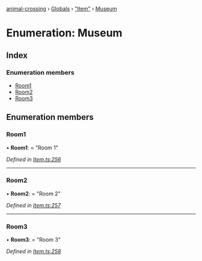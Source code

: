 [animal-crossing](../README.md) › [Globals](../globals.md) › ["Item"](../modules/_item_.md) › [Museum](_item_.museum.md)

# Enumeration: Museum

## Index

### Enumeration members

* [Room1](_item_.museum.md#room1)
* [Room2](_item_.museum.md#room2)
* [Room3](_item_.museum.md#room3)

## Enumeration members

###  Room1

• **Room1**: = "Room 1"

*Defined in [Item.ts:256](https://github.com/Norviah/animal-crossing/blob/e8c2f7d/module/types/Item.ts#L256)*

___

###  Room2

• **Room2**: = "Room 2"

*Defined in [Item.ts:257](https://github.com/Norviah/animal-crossing/blob/e8c2f7d/module/types/Item.ts#L257)*

___

###  Room3

• **Room3**: = "Room 3"

*Defined in [Item.ts:258](https://github.com/Norviah/animal-crossing/blob/e8c2f7d/module/types/Item.ts#L258)*
